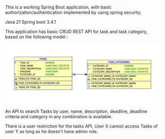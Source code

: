 This is a working Spring Boot application, with basic authorization/authentication implemented by using spring security.

Java 21
Spring boot 3.4.1

This application has basic CRUD REST API for task and task category, based on the following model :

![DB model](DBModel.png)

An API to search Tasks by user, name, description, deadline, deadline criteria and category in any combination is available.

There is a user restriction for the tasks API, User X cannot access Tasks of user Y as long as he doesn't have admin role.